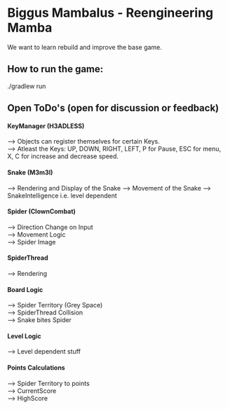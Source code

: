 # Biggus Mambalus - Reengineering Mamba 
We want to learn rebuild and improve the base game.

## How to  run the game:
./gradlew run

## Open ToDo's (open for discussion or feedback) 

#### KeyManager (H3ADLESS)
--> Objects can register themselves for certain Keys.  
--> Atleast the Keys: UP, DOWN, RIGHT, LEFT, P for Pause, ESC for menu, X, C for increase and decrease speed.

#### Snake (M3m3l)
--> Rendering and Display of the Snake
--> Movement of the Snake
--> SnakeIntelligence i.e. level dependent 

#### Spider (ClownCombat)
--> Direction Change on Input  
--> Movement Logic   
--> Spider Image

#### SpiderThread
--> Rendering

#### Board Logic
--> Spider Territory (Grey Space)  
--> SpiderThread Collision  
--> Snake bites Spider   

#### Level Logic
--> Level dependent stuff

#### Points Calculations
--> Spider Territory to points   
--> CurrentScore   
--> HighScore

